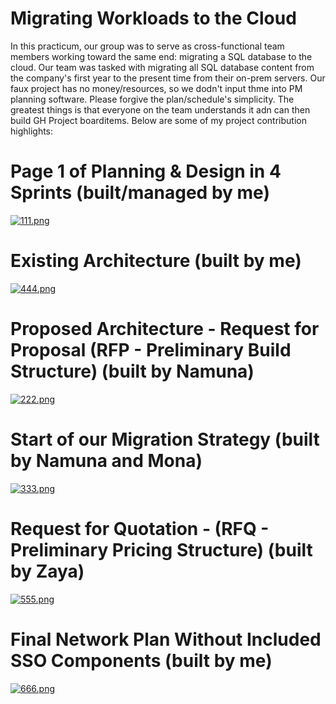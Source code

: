 # Migrating Workloads to the Cloud
In this practicum, our group was to serve as cross-functional team members working toward the same end: migrating a SQL database to the cloud. Our team was tasked with migrating all SQL database content from the company's first year to the present time from their on-prem servers. Our faux project has no money/resources, so we dodn't input thme into PM planning software. Please forgive the plan/schedule's simplicity. The greatest things is that everyone on the team understands it adn can then build GH Project boarditems. Below are some of my project contribution highlights: 

# Page 1 of Planning & Design in 4 Sprints (built/managed by me)
[![111.png](https://i.postimg.cc/JnCHYsm7/111.png)](https://postimg.cc/sBK2vDvb)

# Existing Architecture (built by me)
[![444.png](https://i.postimg.cc/QxDt22Rm/444.png)](https://postimg.cc/6THtRm64)

# Proposed Architecture - Request for Proposal (RFP - Preliminary Build Structure) (built by Namuna)
[![222.png](https://i.postimg.cc/4y58xCwt/222.png)](https://postimg.cc/ZvWPwMGK)

# Start of our Migration Strategy (built by Namuna and Mona)
[![333.png](https://i.postimg.cc/Z5ZdLBbT/333.png)](https://postimg.cc/N5JFs02V)

# Request for Quotation - (RFQ - Preliminary Pricing Structure) (built by Zaya)
[![555.png](https://i.postimg.cc/sxrjRW0x/555.png)](https://postimg.cc/nj3b4Xxf)

# Final Network Plan Without Included SSO Components (built by me)
[![666.png](https://i.postimg.cc/L5HcT3bt/666.png)](https://postimg.cc/47S24VZy)
